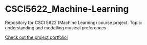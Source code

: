 # CSCI5622_Machine-Learning
Repository for CSCI 5622 (Machine Learning) course project. Topic: understanding and modelling musical preferences

[Check out the project portfolio!](https://sophiamehdizadeh.wixsite.com/csci5622-ml)
